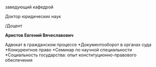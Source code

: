 заведующий кафедрой

Доктор юридических наук

/Доцент

**Аристов Евгений Вячеславович**

Адвокат в гражданском процессе
	*Документооборот в органах суда
	*Конкурентное право
	*Семинар по научной специальности
	*Социальность государства: опыт конституционно-правового обеспечения
